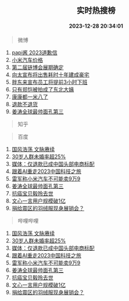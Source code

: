 <div align="center"><h2>实时热搜榜</h2><h4>2023-12-28 20:34:01</h4></div>

> 微博  

1. [papi酱 2023道歉信](https://s.weibo.com/weibo?q=papi%E9%85%B1%202023%E9%81%93%E6%AD%89%E4%BF%A1&t=31&band_rank=1&Refer=top)<br />
2. [小米汽车价格](https://s.weibo.com/weibo?q=%E5%B0%8F%E7%B1%B3%E6%B1%BD%E8%BD%A6%E4%BB%B7%E6%A0%BC&t=31&band_rank=2&Refer=top)<br />
3. [第二届链博会展期确定](https://s.weibo.com/weibo?q=%23%E7%AC%AC%E4%BA%8C%E5%B1%8A%E9%93%BE%E5%8D%9A%E4%BC%9A%E5%B1%95%E6%9C%9F%E7%A1%AE%E5%AE%9A%23&t=31&band_rank=3&Refer=top)<br />
4. [向太宣布将出售耗时十年建成豪宅](https://s.weibo.com/weibo?q=%23%E5%90%91%E5%A4%AA%E5%AE%A3%E5%B8%83%E5%B0%86%E5%87%BA%E5%94%AE%E8%80%97%E6%97%B6%E5%8D%81%E5%B9%B4%E5%BB%BA%E6%88%90%E8%B1%AA%E5%AE%85%23&t=31&band_rank=4&Refer=top)<br />
5. [胖东来宣布员工将提前3小时下班](https://s.weibo.com/weibo?q=%23%E8%83%96%E4%B8%9C%E6%9D%A5%E5%AE%A3%E5%B8%83%E5%91%98%E5%B7%A5%E5%B0%86%E6%8F%90%E5%89%8D3%E5%B0%8F%E6%97%B6%E4%B8%8B%E7%8F%AD%23&t=31&band_rank=5&Refer=top)<br />
6. [只有郑恺被拍成了东北大姨](https://s.weibo.com/weibo?q=%E5%8F%AA%E6%9C%89%E9%83%91%E6%81%BA%E8%A2%AB%E6%8B%8D%E6%88%90%E4%BA%86%E4%B8%9C%E5%8C%97%E5%A4%A7%E5%A7%A8&t=31&band_rank=6&Refer=top)<br />
7. [康康都一米八了](https://s.weibo.com/weibo?q=%E5%BA%B7%E5%BA%B7%E9%83%BD%E4%B8%80%E7%B1%B3%E5%85%AB%E4%BA%86&t=31&band_rank=7&Refer=top)<br />
8. [退款不退货](https://s.weibo.com/weibo?q=%E9%80%80%E6%AC%BE%E4%B8%8D%E9%80%80%E8%B4%A7&t=31&band_rank=8&Refer=top)<br />
9. [姜涛全球最帅面孔第三](https://s.weibo.com/weibo?q=%23%E5%A7%9C%E6%B6%9B%E5%85%A8%E7%90%83%E6%9C%80%E5%B8%85%E9%9D%A2%E5%AD%94%E7%AC%AC%E4%B8%89%23&t=31&band_rank=9&Refer=top)<br />

> 知乎  


> 百度  

1. [国风浩荡 文脉赓续](https://www.baidu.com/s?wd=%E5%9B%BD%E9%A3%8E%E6%B5%A9%E8%8D%A1+%E6%96%87%E8%84%89%E8%B5%93%E7%BB%AD&sa=fyb_news&rsv_dl=fyb_news)<br />
2. [30岁人群未婚率超25%](https://www.baidu.com/s?wd=30%E5%B2%81%E4%BA%BA%E7%BE%A4%E6%9C%AA%E5%A9%9A%E7%8E%87%E8%B6%8525%25&sa=fyb_news&rsv_dl=fyb_news)<br />
3. [媒体：仅退款已成中国头部电商标配](https://www.baidu.com/s?wd=%E5%AA%92%E4%BD%93%EF%BC%9A%E4%BB%85%E9%80%80%E6%AC%BE%E5%B7%B2%E6%88%90%E4%B8%AD%E5%9B%BD%E5%A4%B4%E9%83%A8%E7%94%B5%E5%95%86%E6%A0%87%E9%85%8D&sa=fyb_news&rsv_dl=fyb_news)<br />
4. [跟着AI重走2023中国科技之旅](https://www.baidu.com/s?wd=%E8%B7%9F%E7%9D%80AI%E9%87%8D%E8%B5%B02023%E4%B8%AD%E5%9B%BD%E7%A7%91%E6%8A%80%E4%B9%8B%E6%97%85&sa=fyb_news&rsv_dl=fyb_news)<br />
5. [雷军称小米汽车不可能卖9万9](https://www.baidu.com/s?wd=%E9%9B%B7%E5%86%9B%E7%A7%B0%E5%B0%8F%E7%B1%B3%E6%B1%BD%E8%BD%A6%E4%B8%8D%E5%8F%AF%E8%83%BD%E5%8D%969%E4%B8%879&sa=fyb_news&rsv_dl=fyb_news)<br />
6. [姜涛全球最帅面孔第三](https://www.baidu.com/s?wd=%E5%A7%9C%E6%B6%9B%E5%85%A8%E7%90%83%E6%9C%80%E5%B8%85%E9%9D%A2%E5%AD%94%E7%AC%AC%E4%B8%89&sa=fyb_news&rsv_dl=fyb_news)<br />
7. [抗癌宝贝毅玲去世](https://www.baidu.com/s?wd=%E6%8A%97%E7%99%8C%E5%AE%9D%E8%B4%9D%E6%AF%85%E7%8E%B2%E5%8E%BB%E4%B8%96&sa=fyb_news&rsv_dl=fyb_news)<br />
8. [文心一言用户规模破1亿](https://www.baidu.com/s?wd=%E6%96%87%E5%BF%83%E4%B8%80%E8%A8%80%E7%94%A8%E6%88%B7%E8%A7%84%E6%A8%A1%E7%A0%B41%E4%BA%BF&sa=fyb_news&rsv_dl=fyb_news)<br />
9. [捐给震区的羽绒服现身展销会？](https://www.baidu.com/s?wd=%E6%8D%90%E7%BB%99%E9%9C%87%E5%8C%BA%E7%9A%84%E7%BE%BD%E7%BB%92%E6%9C%8D%E7%8E%B0%E8%BA%AB%E5%B1%95%E9%94%80%E4%BC%9A%EF%BC%9F&sa=fyb_news&rsv_dl=fyb_news)<br />

> 哔哩哔哩  

1. [国风浩荡 文脉赓续](https://www.baidu.com/s?wd=%E5%9B%BD%E9%A3%8E%E6%B5%A9%E8%8D%A1+%E6%96%87%E8%84%89%E8%B5%93%E7%BB%AD&sa=fyb_news&rsv_dl=fyb_news)<br />
2. [30岁人群未婚率超25%](https://www.baidu.com/s?wd=30%E5%B2%81%E4%BA%BA%E7%BE%A4%E6%9C%AA%E5%A9%9A%E7%8E%87%E8%B6%8525%25&sa=fyb_news&rsv_dl=fyb_news)<br />
3. [媒体：仅退款已成中国头部电商标配](https://www.baidu.com/s?wd=%E5%AA%92%E4%BD%93%EF%BC%9A%E4%BB%85%E9%80%80%E6%AC%BE%E5%B7%B2%E6%88%90%E4%B8%AD%E5%9B%BD%E5%A4%B4%E9%83%A8%E7%94%B5%E5%95%86%E6%A0%87%E9%85%8D&sa=fyb_news&rsv_dl=fyb_news)<br />
4. [跟着AI重走2023中国科技之旅](https://www.baidu.com/s?wd=%E8%B7%9F%E7%9D%80AI%E9%87%8D%E8%B5%B02023%E4%B8%AD%E5%9B%BD%E7%A7%91%E6%8A%80%E4%B9%8B%E6%97%85&sa=fyb_news&rsv_dl=fyb_news)<br />
5. [雷军称小米汽车不可能卖9万9](https://www.baidu.com/s?wd=%E9%9B%B7%E5%86%9B%E7%A7%B0%E5%B0%8F%E7%B1%B3%E6%B1%BD%E8%BD%A6%E4%B8%8D%E5%8F%AF%E8%83%BD%E5%8D%969%E4%B8%879&sa=fyb_news&rsv_dl=fyb_news)<br />
6. [姜涛全球最帅面孔第三](https://www.baidu.com/s?wd=%E5%A7%9C%E6%B6%9B%E5%85%A8%E7%90%83%E6%9C%80%E5%B8%85%E9%9D%A2%E5%AD%94%E7%AC%AC%E4%B8%89&sa=fyb_news&rsv_dl=fyb_news)<br />
7. [抗癌宝贝毅玲去世](https://www.baidu.com/s?wd=%E6%8A%97%E7%99%8C%E5%AE%9D%E8%B4%9D%E6%AF%85%E7%8E%B2%E5%8E%BB%E4%B8%96&sa=fyb_news&rsv_dl=fyb_news)<br />
8. [文心一言用户规模破1亿](https://www.baidu.com/s?wd=%E6%96%87%E5%BF%83%E4%B8%80%E8%A8%80%E7%94%A8%E6%88%B7%E8%A7%84%E6%A8%A1%E7%A0%B41%E4%BA%BF&sa=fyb_news&rsv_dl=fyb_news)<br />
9. [捐给震区的羽绒服现身展销会？](https://www.baidu.com/s?wd=%E6%8D%90%E7%BB%99%E9%9C%87%E5%8C%BA%E7%9A%84%E7%BE%BD%E7%BB%92%E6%9C%8D%E7%8E%B0%E8%BA%AB%E5%B1%95%E9%94%80%E4%BC%9A%EF%BC%9F&sa=fyb_news&rsv_dl=fyb_news)<br />
